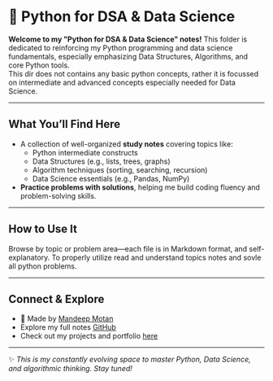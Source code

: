 # 🐍 Python for DSA & Data Science

**Welcome to my "Python for DSA & Data Science" notes!** This folder is dedicated to reinforcing my Python programming and data science fundamentals, especially emphasizing Data Structures, Algorithms, and core Python tools.<br>
This dir does not contains any basic python concepts, rather it is focussed on intermediate and advanced concepts especially needed for Data Science.


---

##  What You’ll Find Here

- A collection of well-organized **study notes** covering topics like:
  - Python intermediate constructs
  - Data Structures (e.g., lists, trees, graphs)
  - Algorithm techniques (sorting, searching, recursion)
  - Data Science essentials (e.g., Pandas, NumPy)
- **Practice problems with solutions**, helping me build coding fluency and problem-solving skills.

---

##  How to Use It

Browse by topic or problem area—each file is in Markdown format, and self-explanatory. To properly utilize read and understand topics notes and sovle all python problems.


---

##  Connect & Explore

- 🚀 Made by [Mandeep Motan](https://github.com/mandeepmotan-ai)
- Explore my full notes [GitHub](https://github.com/mandeepmotan-ai/my-notes)  
- Check out my projects and portfolio [here](https://mandeepmotan-ai.github.io)

---

✨ *This is my constantly evolving space to master Python, Data Science, and algorithmic thinking. Stay tuned!*  
